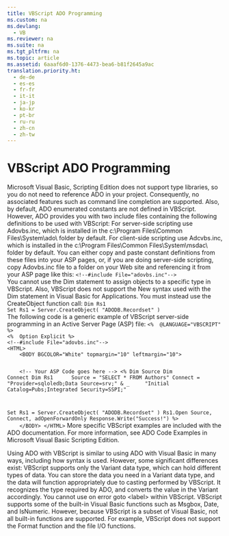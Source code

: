 ```yaml
---
title: VBScript ADO Programming
ms.custom: na
ms.devlang: 
  - VB
ms.reviewer: na
ms.suite: na
ms.tgt_pltfrm: na
ms.topic: article
ms.assetid: 6aaaf6d0-1376-4473-bea6-b81f2645a9ac
translation.priority.ht: 
  - de-de
  - es-es
  - fr-fr
  - it-it
  - ja-jp
  - ko-kr
  - pt-br
  - ru-ru
  - zh-cn
  - zh-tw
---
```

# VBScript ADO Programming
<?xml version="1.0" encoding="utf-8"?>
<developerReferenceWithoutSyntaxDocument xmlns="http://ddue.schemas.microsoft.com/authoring/2003/5" xmlns:xlink="http://www.w3.org/1999/xlink" xmlns:xsi="http://www.w3.org/2001/XMLSchema-instance" xsi:schemaLocation="http://ddue.schemas.microsoft.com/authoring/2003/5 http://dduestorage.blob.core.windows.net/ddueschema/developer.xsd">
  <introduction />
  <section>
    <title>Creating an ADO Project</title>
    <content>
      <para>Microsoft Visual Basic, Scripting Edition does not support type libraries, so you do not need to reference ADO in your project. Consequently, no associated features such as command line completion are supported. Also, by default, ADO enumerated constants are not defined in VBScript.</para>
      <para>However, ADO provides you with two include files containing the following definitions to be used with VBScript:  </para>
      <list class="bullet">
        <listItem>
          <para>For server-side scripting use Adovbs.inc, which is installed in the c:\Program Files\Common Files\System\ado\ folder by default.</para>
        </listItem>
        <listItem>
          <para>For client-side scripting use Adcvbs.inc, which is installed in the c:\Program Files\Common Files\System\msdac\ folder by default.</para>
        </listItem>
      </list>
      <para>You can either copy and paste constant definitions from these files into your ASP pages, or, if you are doing server-side scripting, copy Adovbs.inc file to a folder on your Web site and referencing it from your ASP page like this:</para>
      <code>&lt;!--#include File="adovbs.inc"--&gt;</code>
    </content>
  </section>
  <section>
    <title>Creating ADO Objects in VBScript</title>
    <content>
      <para>You cannot use the <legacyBold>Dim</legacyBold> statement to assign objects to a specific type in VBScript. Also, VBScript does not support the <legacyBold>New</legacyBold> syntax used with the <legacyBold>Dim</legacyBold> statement in Visual Basic for Applications. You must instead use the <legacyBold>CreateObject</legacyBold> function call:</para>
      <code>Dim Rs1
Set Rs1 = Server.CreateObject( "ADODB.Recordset" )</code>
    </content>
  </section>
  <section>
    <title>VBScript Examples</title>
    <content>
      <para>The following code is a generic example of VBScript server-side programming in an Active Server Page (ASP) file:</para>
      <code>&lt;%  @LANGUAGE="VBSCRIPT" %&gt;
&lt;%  Option Explicit %&gt;
&lt;!--#include File="adovbs.inc"--&gt;
&lt;HTML&gt;
    &lt;BODY BGCOLOR="White" topmargin="10" leftmargin="10"&gt;

    &lt;!-- Your ASP Code goes here --&gt;
&lt;%
Dim Source
Dim Connect
Dim Rs1
    
Source = "SELECT * FROM Authors"
Connect = "Provider=sqloledb;Data Source=srv;" &amp; _
    "Initial Catalog=Pubs;Integrated Security=SSPI;"

Set Rs1 = Server.CreateObject( "ADODB.Recordset" )
Rs1.Open Source, Connect, adOpenForwardOnly
Response.Write("Success!")
%&gt;
    &lt;/BODY&gt;
&lt;/HTML&gt;</code>
      <para>More specific VBScript examples are included with the ADO documentation. For more information, see <legacyLink xlink:href="78bb9a95-7ac4-44b6-818b-d1787f952ed7">ADO Code Examples in Microsoft Visual Basic Scripting Edition</legacyLink>.</para>
    </content>
  </section>
  <section>
    <title>Differences Between VBScript and Visual Basic</title>
    <content>
      <para>Using ADO with VBScript is similar to using ADO with Visual Basic in many ways, including how syntax is used. However, some significant differences exist:  </para>
      <list class="bullet">
        <listItem>
          <para>VBScript supports only the Variant data type, which can hold different types of data. You can store the data you need in a Variant data type, and the data will function appropriately due to casting performed by VBScript. It recognizes the type required by ADO, and converts the value in the Variant accordingly.</para>
        </listItem>
        <listItem>
          <para>You cannot use <legacyBold>on error goto &lt;label&gt;</legacyBold> within VBScript.</para>
        </listItem>
        <listItem>
          <para>VBScript supports some of the built-in Visual Basic functions such as <legacyBold>Msgbox</legacyBold>, <legacyBold>Date</legacyBold>, and <legacyBold>IsNumeric</legacyBold>. However, because VBScript is a subset of Visual Basic, not all built-in functions are supported. For example, VBScript does not support the <legacyBold>Format</legacyBold> function and the file I/O functions.</para>
        </listItem>
      </list>
    </content>
  </section>
  <relatedTopics />
</developerReferenceWithoutSyntaxDocument>